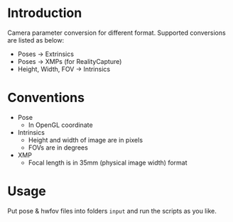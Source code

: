 # Introduction
Camera parameter conversion for different format. Supported conversions are listed as below:
- Poses -> Extrinsics
- Poses -> XMPs (for RealityCapture)
- Height, Width, FOV -> Intrinsics

# Conventions
- Pose
    - In OpenGL coordinate
- Intrinsics
    - Height and width of image are in pixels
    - FOVs are in degrees
- XMP
    - Focal length is in 35mm (physical image width) format

# Usage
Put pose & hwfov files into folders `input` and run the scripts as you like.
